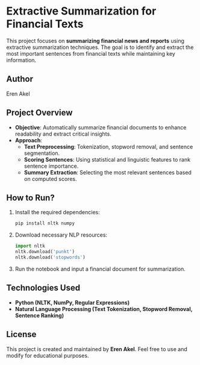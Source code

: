 # Extractive Summarization for Financial Texts

This project focuses on **summarizing financial news and reports** using extractive summarization techniques. The goal is to identify and extract the most important sentences from financial texts while maintaining key information.

## Author

Eren Akel

## Project Overview

- **Objective**: Automatically summarize financial documents to enhance readability and extract critical insights.
- **Approach**:
  - **Text Preprocessing**: Tokenization, stopword removal, and sentence segmentation.
  - **Scoring Sentences**: Using statistical and linguistic features to rank sentence importance.
  - **Summary Extraction**: Selecting the most relevant sentences based on computed scores.

## How to Run?

1. Install the required dependencies:
   ```bash
   pip install nltk numpy
   ```
2. Download necessary NLP resources:
   ```python
   import nltk
   nltk.download('punkt')
   nltk.download('stopwords')
   ```
3. Run the notebook and input a financial document for summarization.

## Technologies Used

- **Python (NLTK, NumPy, Regular Expressions)**
- **Natural Language Processing (Text Tokenization, Stopword Removal, Sentence Ranking)**

## License  
This project is created and maintained by **Eren Akel**. Feel free to use and modify for educational purposes.
